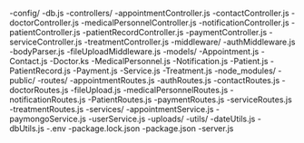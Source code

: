 -config/
    -db.js
-controllers/
    -appointmentController.js
    -contactController.js
    -doctorController.js
    -medicalPersonnelController.js
    -notificationController.js
    -patientController.js
    -patientRecordController.js
    -paymentController.js
    -serviceController.js
    -treatmentController.js
-middleware/
    -authMiddleware.js
    -bodyParser.js
    -fileUploadMiddleware.js
-models/
    -Appointment.js
    -Contact.js
    -Doctor.ks
    -MedicalPersonnel.js
    -Notification.js
    -Patient.js
    -PatientRecord.js
    -Payment.js
    -Service.js
    -Treatment.js
-node_modules/
-public/
-routes/
    -appointmentRoutes.js
    -authRoutes.js
    -contactRoutes.js
    -doctorRoutes.js
    -fileUpload.js
    -medicalPersonnelRoutes.js
    -notificationRoutes.js
    -PatientRoutes.js
    -paymentRoutes.js
    -serviceRoutes.js
    -treatmentRoutes.js
-services/
    -appointmentService.js
    -paymongoService.js
    -userService.js
-uploads/
-utils/
    -dateUtils.js
    -dbUtils.js
-.env
-package.lock.json
-package.json
-server.js